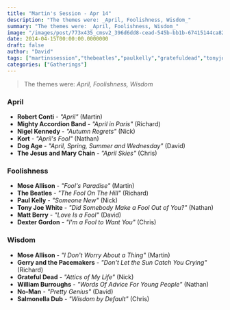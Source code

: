 ```yaml
---
title: "Martin's Session - Apr 14"
description: "The themes were: _April, Foolishness, Wisdom_"
summary: "The themes were: _April, Foolishness, Wisdom_"
image: "/images/post/773x435_cmsv2_396d6dd8-cead-545b-bb1b-67415144ca82-7501764.png"
date: 2014-04-15T00:00:00.0000000
draft: false
author: "David"
tags: ["martinssession","thebeatles","paulkelly","gratefuldead","tonyjoewhite","mattberry","moseallison","moseallison","thejesusandmarychain","no-man","kort","dogage","robertconti","nigelkennedy","dextergordon","salmonelladub","williamburroughs","mightyaccordionband","gerryandthepacemakers"]
categories: ["Gatherings"]
---
```

> The themes were: _April, Foolishness, Wisdom_
### April
- **Robert Conti** - _"April"_ (Martin)
- **Mighty Accordion Band** - _"April in Paris"_ (Richard)
- **Nigel Kennedy** - _"Autumn Regrets"_ (Nick)
- **Kort** - _"April's Fool"_ (Nathan)
- **Dog Age** - _"April, Spring, Summer and Wednesday"_ (David)
- **The Jesus and Mary Chain** - _"April Skies"_ (Chris)
### Foolishness
- **Mose Allison** - _"Fool's Paradise"_ (Martin)
- **The Beatles** - _"The Fool On The Hill"_ (Richard)
- **Paul Kelly** - _"Someone New"_ (Nick)
- **Tony Joe White** - _"Did Somebody Make a Fool Out of You?"_ (Nathan)
- **Matt Berry** - _"Love Is a Fool"_ (David)
- **Dexter Gordon** - _"I'm a Fool to Want You"_ (Chris)
### Wisdom
- **Mose Allison** - _"I Don't Worry About a Thing"_ (Martin)
- **Gerry and the Pacemakers** - _"Don't Let the Sun Catch You Crying"_ (Richard)
- **Grateful Dead** - _"Attics of My Life"_ (Nick)
- **William Burroughs** - _"Words Of Advice For Young People"_ (Nathan)
- **No-Man** - _"Pretty Genius"_ (David)
- **Salmonella Dub** - _"Wisdom by Default"_ (Chris)
